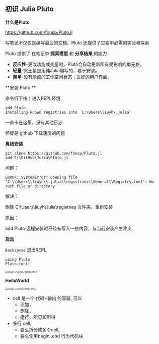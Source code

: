 ## 初识 Julia Pluto 

**什么是Pluto**

https://github.com/fonsp/Pluto.jl

写笔记不仅仅是编写最后的文档，Pluto 还提供了过程中必需的实验和探索

Pluto 提供了 在笔记中  **探索模型** 和 **分享结果** 的能力

- **反应性**-更改功能或变量时，Pluto会自动更新所有受影响的单元格。 
- **轻量**-冥王星是用纯Julia编写的，易于安装。 
- **简单**-没有隐藏的工作空间状态；友好的用户界面。

**安装 Pluto ** 

命令行下按 `]` 进入REPL环境

```
add Pluto
Installing known registries into `C:\Users\liuyh\.julia`
```

一直卡在这里，没有其他日志

怀疑是 github 下载速度的问题

**离线安装**

```
git clone https://github.com/fonsp/Pluto.jl
add E:\GitHub\Julia\Pluto.jl
```

问题：

```
ERROR: SystemError: opening file "C:\\Users\\liuyh\\.julia\\registries\\General\\Registry.toml": No such file or directory
```

解决：

删除  C:\\Users\\liuyh\\.julia\\registries 文件夹，重新安装

原因：

add Pluto 远程安装时已经有写入一些内容，与当前安装产生冲突

**启动**

`Backspcae` 退出REPL

```
using Pluto
Pluto.run()
```

<img src="C:\Users\liuyh\AppData\Roaming\Typora\typora-user-images\image-20200921101858846.png" alt="image-20200921101858846" style="zoom:50%;" />

**HelloWorld**

<img src="C:\Users\liuyh\AppData\Roaming\Typora\typora-user-images\image-20200921105410732.png" alt="image-20200921105410732" style="zoom:50%;" />

- cell 是一个 代码+输出 的容器, 可以
  - 添加，
  - 删除，
  - 运行，所见即所得
- 多行 cell,  
  - 要么拆分成多个cell,
  - 要么使用begin..end 行为代码块